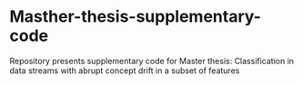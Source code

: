 # Masther-thesis-supplementary-code
Repository presents supplementary code for Master thesis: Classification in data streams with abrupt concept drift in a subset of features
